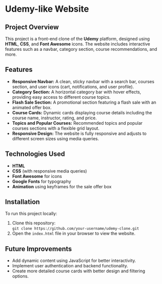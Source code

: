 # **Udemy-like Website**

## **Project Overview**
This project is a front-end clone of the **Udemy** platform, designed using **HTML**, **CSS**, and **Font Awesome** icons. The website includes interactive features such as a navbar, category section, course recommendations, and more.

## **Features**
- **Responsive Navbar:** A clean, sticky navbar with a search bar, courses section, and user icons (cart, notifications, and user profile).
- **Category Section:** A horizontal category bar with hover effects, providing easy access to different course topics.
- **Flash Sale Section:** A promotional section featuring a flash sale with an animated offer box.
- **Course Cards:** Dynamic cards displaying course details including the course name, instructor, rating, and price.
- **Topics and Popular Courses:** Recommended topics and popular courses sections with a flexible grid layout.
- **Responsive Design:** The website is fully responsive and adjusts to different screen sizes using media queries.

## **Technologies Used**
- **HTML**
- **CSS** (with responsive media queries)
- **Font Awesome** for icons
- **Google Fonts** for typography
- **Animation** using keyframes for the sale offer box

## **Installation**
To run this project locally:
1. Clone this repository:  
   `git clone https://github.com/your-username/udemy-clone.git`
2. Open the `index.html` file in your browser to view the website.



## **Future Improvements**
- Add dynamic content using JavaScript for better interactivity.
- Implement user authentication and backend functionality.
- Create more detailed course cards with better design and filtering options.


